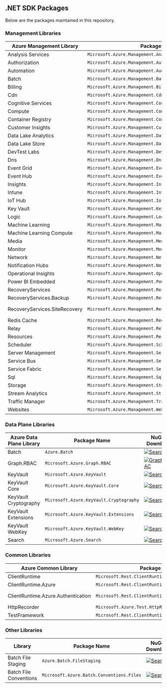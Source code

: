 ## .NET SDK Packages

Below are the packages maintained in this repository.

### Management Libraries

| Azure Management Library      | Package Name                                                | NuGet Download |
| ----------------------------- | ----------------------------------------------------------- | -------------- |
| Analysis Services             | `Microsoft.Azure.Management.Analysis`                       | [![Analysis Services](https://img.shields.io/nuget/vpre/Microsoft.Azure.Management.Analysis.svg)](https://www.nuget.org/packages/Microsoft.Azure.Management.Analysis) |
| Authorization                 | `Microsoft.Azure.Management.Authorization`                  | [![Authorization](https://img.shields.io/nuget/vpre/Microsoft.Azure.Management.Authorization.svg)](https://www.nuget.org/packages/Microsoft.Azure.Management.Authorization) |
| Automation                    | `Microsoft.Azure.Management.Auotmation`                     | [![Automation](https://img.shields.io/nuget/vpre/Microsoft.Azure.Management.Automation.svg)](https://www.nuget.org/packages/Microsoft.Azure.Management.Automation/) |
| Batch                         | `Microsoft.Azure.Management.Batch`                          | [![Batch](https://img.shields.io/nuget/vpre/Microsoft.Azure.Management.Batch.svg)](https://www.nuget.org/packages/Microsoft.Azure.Management.Batch/) |
| Billing                       | `Microsoft.Azure.Management.Billing`                        | [![Billing](https://img.shields.io/nuget/vpre/Microsoft.Azure.Management.Billing.svg)](https://www.nuget.org/packages/Microsoft.Azure.Management.Billing) |
| Cdn                           | `Microsoft.Azure.Management.Cdn`                            | [![Cdn](https://img.shields.io/nuget/vpre/Microsoft.Azure.Management.Cdn.svg)](https://www.nuget.org/packages/Microsoft.Azure.Management.Cdn) |
| Cognitive Services            | `Microsoft.Azure.Management.CognitiveServices`              | [![Cognitive Services](https://img.shields.io/nuget/vpre/Microsoft.Azure.Management.CognitiveServices.svg)](https://www.nuget.org/packages/Microsoft.Azure.Management.CognitiveServices) |
| Compute                       | `Microsoft.Azure.Management.Compute`                        | [![Compute](https://img.shields.io/nuget/vpre/Microsoft.Azure.Management.Compute.svg)](https://www.nuget.org/packages/Microsoft.Azure.Management.Compute) |
| Container Registry            | `Microsoft.Azure.Management.ContainerRegistry`              | [![Container Registry](https://img.shields.io/nuget/vpre/Microsoft.Azure.Management.ContainerRegistry.svg)](https://www.nuget.org/packages/Microsoft.Azure.Management.ContainerRegistry) |
| Customer Insights             | `Microsoft.Azure.Management.CustomerInsights`               | [![Customer Insights](https://img.shields.io/nuget/vpre/Microsoft.Azure.Management.CustomerInsights.svg)](https://www.nuget.org/packages/Microsoft.Azure.Management.CustomerInsights) |
| Data Lake Analytics           | `Microsoft.Azure.Management.DataLakeAnalytics`              | [![Data Lake Analytics](https://img.shields.io/nuget/vpre/Microsoft.Azure.Management.DataLake.Analytics.svg)](https://www.nuget.org/packages/Microsoft.Azure.Management.DataLake.Analytics) |
| Data Lake Store               | `Microsoft.Azure.Management.DataLakeStore`                  | [![Data Lake Store](https://img.shields.io/nuget/vpre/Microsoft.Azure.Management.DataLake.Store.svg)](https://www.nuget.org/packages/Microsoft.Azure.Management.DataLake.Store) |
| DevTest Labs                  | `Microsoft.Azure.Management.DevTestLabs`                    | [![DevTest Labs](https://img.shields.io/nuget/vpre/Microsoft.Azure.Management.DevTestLabs.svg)](https://www.nuget.org/packages/Microsoft.Azure.Management.DevTestLabs) |
| Dns                           | `Microsoft.Azure.Management.Dns`                            | [![Dns](https://img.shields.io/nuget/vpre/Microsoft.Azure.Management.Dns.svg)](https://www.nuget.org/packages/Microsoft.Azure.Management.Dns) |
| Event Grid                    | `Microsoft.Azure.Management.EventGrid`                      | [![Event Grid](https://img.shields.io/nuget/vpre/Microsoft.Azure.Management.EventGrid.svg)](https://www.nuget.org/packages/Microsoft.Azure.Management.EventGrid) |
| Event Hub                     | `Microsoft.Azure.Management.EventHub`                       | [![Event Hub](https://img.shields.io/nuget/vpre/Microsoft.Azure.Management.EventHub.svg)](https://www.nuget.org/packages/Microsoft.Azure.Management.EventHub) |
| Insights                      | `Microsoft.Azure.Management.Insights`                       | [![Insights](https://img.shields.io/nuget/vpre/Microsoft.Azure.Insights.svg)](https://www.nuget.org/packages/Microsoft.Azure.Insights) |
| Intune                        | `Microsoft.Azure.Management.Intune`                         | [![Intune](https://img.shields.io/nuget/vpre/Microsoft.Azure.Management.Intune.svg)](https://www.nuget.org/packages/Microsoft.Azure.Management.Intune) |
| IoT Hub                       | `Microsoft.Azure.Management.IotHub`                         | [![IoT Hub](https://img.shields.io/nuget/vpre/Microsoft.Azure.Management.IotHub.svg)](https://www.nuget.org/packages/Microsoft.Azure.Management.IotHub) |
| Key Vault                     | `Microsoft.Azure.Management.KeyVault`                       | [![Key Vault](https://img.shields.io/nuget/vpre/Microsoft.Azure.Management.KeyVault.svg)](https://www.nuget.org/packages/Microsoft.Azure.Management.KeyVault) |
| Logic                         | `Microsoft.Azure.Management.Logic`                          | [![Logic](https://img.shields.io/nuget/vpre/Microsoft.Azure.Management.Logic.svg)](https://www.nuget.org/packages/Microsoft.Azure.Management.Logic) |
| Machine Learning              | `Microsoft.Azure.Management.MachineLearning`                | [![Machine Learning](https://img.shields.io/nuget/vpre/Microsoft.Azure.Management.MachineLearning.svg)](https://www.nuget.org/packages/Microsoft.Azure.Management.MachineLearning) |
| Machine Learning Compute      | `Microsoft.Azure.Management.MachineLearningCompute`         | [![Machine Learning Compute](https://img.shields.io/nuget/vpre/Microsoft.Azure.Management.MachineLearningCompute.svg)](https://www.nuget.org/packages/Microsoft.Azure.Management.MachineLearningCompute) |
| Media                         | `Microsoft.Azure.Management.Media`                          | [![Media](https://img.shields.io/nuget/vpre/Microsoft.Azure.Management.Media.svg)](https://www.nuget.org/packages/Microsoft.Azure.Management.Media) |
| Monitor                       | `Microsoft.Azure.Management.Monitor`                        | [![Monitor](https://img.shields.io/nuget/vpre/Microsoft.Azure.Management.Monitor.svg)](https://www.nuget.org/packages/Microsoft.Azure.Management.Monitor) |
| Network                       | `Microsoft.Azure.Management.Network`                        | [![Network](https://img.shields.io/nuget/vpre/Microsoft.Azure.Management.Network.svg)](https://www.nuget.org/packages/Microsoft.Azure.Management.Network) |
| Notification Hubs             | `Microsoft.Azure.Management.NotificationHubs`               | [![Notification Hubs](https://img.shields.io/nuget/vpre/Microsoft.Azure.Management.NotificationHubs.svg)](https://www.nuget.org/packages/Microsoft.Azure.Management.NotificationHubs) |
| Operational Insights          | `Microsoft.Azure.Management.OperationalInsights`            | [![Operational Insights](https://img.shields.io/nuget/vpre/Microsoft.Azure.Management.OperationalInsights.svg)](https://www.nuget.org/packages/Microsoft.Azure.Management.OperationalInsights) |
| Power BI Embedded             | `Microsoft.Azure.Management.PowerBIEmbedded`                | [![Power BI Embedded](https://img.shields.io/nuget/vpre/Microsoft.Azure.Management.PowerBIEmbedded.svg)](https://www.nuget.org/packages/Microsoft.Azure.Management.PowerBIEmbedded) |
| RecoveryServices              | `Microsoft.Azure.Management.RecoveryServices`               | [![RecoveryServices](https://img.shields.io/nuget/vpre/Microsoft.Azure.Management.RecoveryServices.svg)](https://www.nuget.org/packages/Microsoft.Azure.Management.RecoveryServices) |
| RecoveryServices.Backup       | `Microsoft.Azure.Management.RecoveryServices.Backup`        | [![RecoveryServices.Backup](https://img.shields.io/nuget/vpre/Microsoft.Azure.Management.RecoveryServices.Backup.svg)](https://www.nuget.org/packages/Microsoft.Azure.Management.RecoveryServices.Backup) |
| RecoveryServices.SiteRecovery | `Microsoft.Azure.Management.RecoveryServices.SiteRecovery`  | [![RecoveryServices.SiteRecovery](https://img.shields.io/nuget/vpre/Microsoft.Azure.Management.RecoveryServices.SiteRecovery.svg)](https://www.nuget.org/packages/Microsoft.Azure.Management.RecoveryServices.SiteRecovery) |
| Redis Cache                   | `Microsoft.Azure.Management.RedisCache`                     | [![Redis Cache](https://img.shields.io/nuget/vpre/Microsoft.Azure.Management.Redis.svg)](https://www.nuget.org/packages/Microsoft.Azure.Management.Redis) |
| Relay                         | `Microsoft.Azure.Management.Relay`                          | [![Relay](https://img.shields.io/nuget/vpre/Microsoft.Azure.Management.Relay.svg)](https://www.nuget.org/packages/Microsoft.Azure.Management.Relay) |
| Resources                     | `Microsoft.Azure.Management.ResourceManager`                | [![Resources](https://img.shields.io/nuget/vpre/Microsoft.Azure.Management.ResourceManager.svg)](https://www.nuget.org/packages/Microsoft.Azure.Management.ResourceManager) |
| Scheduler                     | `Microsoft.Azure.Management.Scheduler`                      | [![Scheduler](https://img.shields.io/nuget/vpre/Microsoft.Azure.Management.Scheduler.svg)](https://www.nuget.org/packages/Microsoft.Azure.Management.Scheduler) |
| Server Management             | `Microsoft.Azure.Management.ServerManagement`               | [![Server Management](https://img.shields.io/nuget/vpre/Microsoft.Azure.Management.ServerManagement.svg)](https://www.nuget.org/packages/Microsoft.Azure.Management.ServerManagement) |
| Service Bus                   | `Microsoft.Azure.Management.ServiceBus`                     | [![Service Bus](https://img.shields.io/nuget/vpre/Microsoft.Azure.Management.ServiceBus.svg)](https://www.nuget.org/packages/Microsoft.Azure.Management.ServiceBus) |
| Service Fabric                | `Microsoft.Azure.Management.ServiceFabric`                  | [![Service Fabric](https://img.shields.io/nuget/vpre/Microsoft.Azure.Management.ServiceFabric.svg)](https://www.nuget.org/packages/Microsoft.Azure.Management.ServiceFabric) |
| Sql                           | `Microsoft.Azure.Management.Sql`                            | [![Sql](https://img.shields.io/nuget/vpre/Microsoft.Azure.Management.Sql.svg)](https://www.nuget.org/packages/Microsoft.Azure.Management.Sql) |
| Storage                       | `Microsoft.Azure.Management.Storage`                        | [![Storage](https://img.shields.io/nuget/vpre/Microsoft.Azure.Management.Storage.svg)](https://www.nuget.org/packages/Microsoft.Azure.Management.Storage) |
| Stream Analytics              | `Microsoft.Azure.Management.StreamAnalytics`                | [![Stream Analytics](https://img.shields.io/nuget/vpre/Microsoft.Azure.Management.StreamAnalytics.svg)](https://www.nuget.org/packages/Microsoft.Azure.Management.StreamAnalytics) |
| Traffic Manager               | `Microsoft.Azure.Management.TrafficManager`                 | [![Traffic Manager](https://img.shields.io/nuget/vpre/Microsoft.Azure.Management.TrafficManager.svg)](https://www.nuget.org/packages/Microsoft.Azure.Management.TrafficManager) |
| Websites                      | `Microsoft.Azure.Management.Websites`                       | [![Websites](https://img.shields.io/nuget/vpre/Microsoft.Azure.Management.Websites.svg)](https://www.nuget.org/packages/Microsoft.Azure.Management.Websites) |

### Data Plane Libraries

| Azure Data Plane Library | Package Name                            | NuGet Download |
| ------------------------ | --------------------------------------- | -------------- |
| Batch                    | `Azure.Batch`                           | [![Search](https://img.shields.io/nuget/vpre/Azure.Batch.svg)](https://www.nuget.org/packages/Azure.Batch) |
| Graph.RBAC               | `Microsoft.Azure.Graph.RBAC`            | [![Graph.RBAC](https://img.shields.io/nuget/vpre/Microsoft.Azure.Graph.RBAC.svg)](https://www.nuget.org/packages/Microsoft.Azure.Graph.RBAC) |
| KeyVault                 | `Microsoft.Azure.KeyVault`              | [![Search](https://img.shields.io/nuget/vpre/Microsoft.Azure.KeyVault.svg)](https://www.nuget.org/packages/Microsoft.Azure.KeyVault) |
| KeyVault Core            | `Microsoft.Azure.KeyVault.Core`         | [![Search](https://img.shields.io/nuget/vpre/Microsoft.Azure.KeyVault.Core.svg)](https://www.nuget.org/packages/Microsoft.Azure.KeyVault.Core) |
| KeyVault Cryptography    | `Microsoft.Azure.KeyVault.Cryptography` | [![Search](https://img.shields.io/nuget/vpre/Microsoft.Azure.KeyVault.Cryptography.svg)](https://www.nuget.org/packages/Microsoft.Azure.KeyVault.Cryptography) |
| KeyVault Extensions      | `Microsoft.Azure.KeyVault.Extensions`   | [![Search](https://img.shields.io/nuget/vpre/Microsoft.Azure.KeyVault.Extensions.svg)](https://www.nuget.org/packages/Microsoft.Azure.KeyVault.Extensions) |
| KeyVault WebKey          | `Microsoft.Azure.KeyVault.WebKey`       | [![Search](https://img.shields.io/nuget/vpre/Microsoft.Azure.KeyVault.WebKey.svg)](https://www.nuget.org/packages/Microsoft.Azure.KeyVault.WebKey) |
| Search                   | `Microsoft.Azure.Search`                | [![Search](https://img.shields.io/nuget/vpre/Microsoft.Azure.Search.svg)](https://www.nuget.org/packages/Microsoft.Azure.Search) |

### Common Libraries

| Azure Common Library               | Package Name                                        | NuGet Download |
| ---------------------------------- | --------------------------------------------------- | -------------- |
| ClientRuntime                      | `Microsoft.Rest.ClientRuntime`                      | [![ClientRuntime](https://img.shields.io/nuget/vpre/Microsoft.Rest.ClientRuntime.svg)](https://www.nuget.org/packages/Microsoft.Rest.ClientRuntime) |
| ClientRuntime.Azure                | `Microsoft.Rest.ClientRuntime.Azure`                | [![ClientRuntime.Azure](https://img.shields.io/nuget/vpre/Microsoft.Rest.ClientRuntime.Azure.svg)](https://www.nuget.org/packages/Microsoft.Rest.ClientRuntime.Azure) |
| ClientRuntime.Azure.Authentication | `Microsoft.Rest.ClientRuntime.Azure.Authentication` | [![ClientRuntime.Azure.Authentication](https://img.shields.io/nuget/vpre/Microsoft.Rest.ClientRuntime.Azure.Authentication.svg)](https://www.nuget.org/packages/Microsoft.Rest.ClientRuntime.Azure.Authentication) |
| HttpRecorder                       | `Microsoft.Azure.Test.HttpRecorder`                 | [![HttpRecorder](https://img.shields.io/nuget/vpre/Microsoft.Azure.Test.HttpRecorder.svg)](https://www.nuget.org/packages/Microsoft.Azure.Test.HttpRecorder) |
| TestFramework                      | `Microsoft.Rest.ClientRuntime.Azure.TestFramework`  | [![TestFramework](https://img.shields.io/nuget/vpre/Microsoft.Rest.ClientRuntime.Azure.TestFramework.svg)](https://www.nuget.org/packages/Microsoft.Rest.ClientRuntime.Azure.TestFramework) |

### Other Libraries

| Library                  | Package Name                              | NuGet Download |
| ------------------------ | ----------------------------------------- | -------------- |
| Batch File Staging       | `Azure.Batch.FileStaging`                 | [![Search](https://img.shields.io/nuget/vpre/Azure.Batch.FileStaging.svg)](https://www.nuget.org/packages/Azure.Batch.FileStaging) |
| Batch File Conventions   | `Microsoft.Azure.Batch.Conventions.Files` | [![Search](https://img.shields.io/nuget/vpre/Microsoft.Azure.Batch.Conventions.Files.svg)](https://www.nuget.org/packages/Microsoft.Azure.Batch.Conventions.Files) |